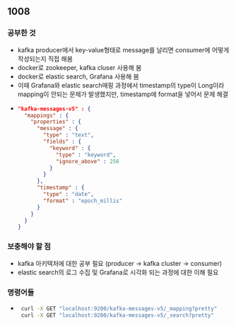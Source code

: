 ## 1008
### 공부한 것
- kafka producer에서 key-value형태로 message를 날리면 consumer에 어떻게 작성되는지 직접 해봄
- docker로 zookeeper, kafka cluser 사용해 봄
- docker로 elastic search, Grafana 사용해 봄
- 이때 Grafana와 elastic search매핑 과정에서 timestamp의 type이 Long이라 mapping이 안되는 문제가 발생했지만, timestamp에 format을 넣어서 문제 해결
- ```json
  "kafka-messages-v5" : {
    "mappings" : {
      "properties" : {
        "message" : {
          "type" : "text",
          "fields" : {
            "keyword" : {
              "type" : "keyword",
              "ignore_above" : 256
            }
          }
        },
        "timestamp" : {
          "type" : "date",
          "format" : "epoch_millis"
        }
      }
    }
  }


### 보충해야 할 점
- kafka 아키텍처에 대한 공부 필요 (producer -> kafka cluster -> consumer)
- elastic search의 로그 수집 및 Grafana로 시각화 되는 과정에 대한 이해 필요

### 명령어들
- ```bash
   curl -X GET "localhost:9200/kafka-messages-v5/_mapping?pretty"
   curl -X GET "localhost:9200/kafka-messages-v5/_search?pretty"

  
